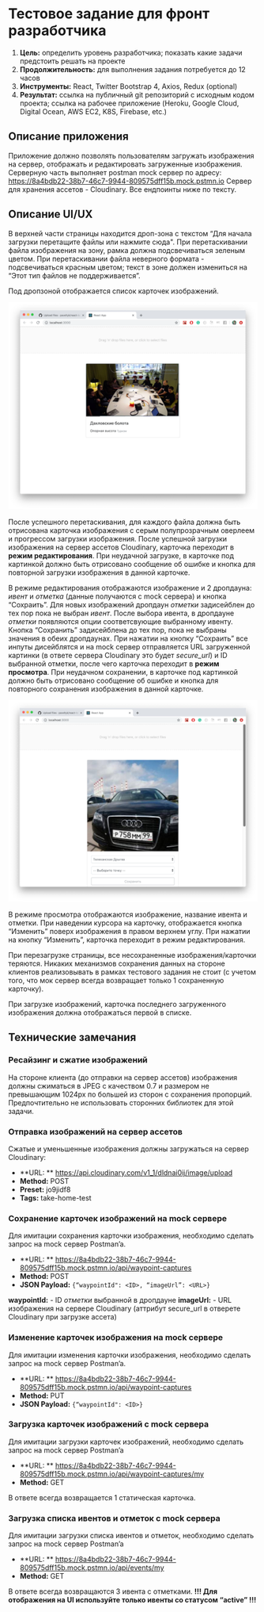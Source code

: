 # Тестовое задание для фронт разработчика

1. **Цель:** определить уровень разработчика; показать какие задачи предстоить решать на проекте
2. **Продолжительность:** для выполнения задания потребуется до 12 часов
3. **Инструменты:** React, Twitter Bootstrap 4, Axios, Redux (optional)
4. **Результат:** ссылка на публичный git репозиторий с исходным кодом проекта; ссылка на рабочее приложение (Heroku, Google Cloud, Digital Ocean, AWS EC2, K8S, Firebase, etc.)

## Описание приложения

Приложение должно позволять пользователям загружать изображения на сервер, отображать и редактировать загруженные изображения. Серверную часть выполняет postman mock сервер по адресу: https://8a4bdb22-38b7-46c7-9944-809575dff15b.mock.pstmn.io Сервер для хранения ассетов - Cloudinary. Все ендпоинты ниже по тексту.

## Описание UI/UX

В верхней части страницы находится дроп-зона с текстом “Для начала загрузки перетащите файлы или нажмите сюда". При перетаскивании файла изображения на зону, рамка должна подсвечиваться зеленым цветом. При перетаскивании файла неверного формата - подсвечиваться красным цветом; текст в зоне должен измениться на “Этот тип файлов не поддерживается”.

Под дропзоной отображается список карточек изображений.

![ScreenShot](/sshot1.png)

После успешного перетаскивания, для каждого файла должна быть отрисована карточка изображения с серым полупрозрачным оверлеем и прогрессом загрузки изображения. После успешной загрузки изображения на сервер ассетов Cloudinary, карточка переходит в **режим редактирования**. При неудачной загрузке, в карточке под картинкой должно быть отрисовано сообщение об ошибке и кнопка для повторной загрузки изображения в данной карточке.

В режиме редактирования отображаются изображение и 2 дропдауна: *ивент* и *отметка* (данные получаются с mock сервера) и кнопка “Сохраить”. Для новых изображений дропдаун *отметки* задисейблен до тех пор пока не выбран *ивент*. После выбора ивента, в дропдауне *отметки* появляются опции соответсвующие выбранному ивенту. Кнопка “Сохранить” задисейблена до тех пор, пока не выбраны значения в обеих дропдаунах. При нажатии на кнопку “Сохраить” все инпуты дисейблятся и на mock сервер отправляется URL загруженной картинки (в ответе сервера Cloudinary это будет *secure_url*) и ID выбранной отметки, после чего карточка переходит в **режим просмотра**. При неудачном сохранении, в карточке под картинкой должно быть отрисовано сообщение об ошибке и кнопка для повторного сохранения изображения в данной карточке.

![ScreenShot](/sshot2.png)

В режиме просмотра отображаются изображение, название ивента и отметки. При наведении курсора на карточку, отображается кнопка “Изменить” поверх изображения в правом верхнем углу. При нажатии на кнопку “Изменить”, карточка переходит в режим редактирования.

При перезагрузке страницы, все несохраненные изображения/карточки теряются. Никаких механизмов сохранения данных на стороне клиентов реализовывать в рамках тестового задания не стоит (с учетом того, что мок сервер всегда возвращает только 1 сохраненную карточку).

При загрузке изображений, карточка последнего загруженного изображения должна отображаться первой в списке.

## Технические замечания

### Ресайзинг и сжатие изображений

На стороне клиента (до отправки на сервер ассетов) изображения должны сжиматься в JPEG с качеством 0.7 и размером не превышающим 1024px по большей из сторон с сохранения пропорций. Предпочтительно не использовать сторонних библиотек для этой задачи.

### Отправка изображений на сервер ассетов

Сжатые и уменьшенные изображения должны загружаться на сервер Cloudinary:

* **URL: ** https://api.cloudinary.com/v1_1/dldnai0ij/image/upload
* **Method:** POST
* **Preset:** jo9jidf8
* **Tags:** take-home-test

### Сохранение карточек изображений на mock сервере

Для имитации сохранения карточки изображения, необходимо сделать запрос на mock сервер Postman’a.

* **URL: ** https://8a4bdb22-38b7-46c7-9944-809575dff15b.mock.pstmn.io/api/waypoint-captures
* **Method:** POST
* **JSON Payload:** `{“waypointId": <ID>, “imageUrl”: <URL>}`

**waypointId:** - ID *отметки* выбранной в дропдауне
**imageUrl:** - URL изображения на сервере Cloudinary (аттрибут secure_url в отверете Cloudinary при загрузке ассета)

### Изменение карточек изображения на mock сервере

Для имитации изменения карточки изображения, необходимо сделать запрос на mock сервер Postman’a.

* **URL: ** https://8a4bdb22-38b7-46c7-9944-809575dff15b.mock.pstmn.io/api/waypoint-captures
* **Method:** PUT
* **JSON Payload:** `{“waypointId": <ID>}`

### Загрузка карточек изображений с mock сервера

Для имитации загрузки карточек изображений, необходимо сделать запрос на mock сервер Postman’a

* **URL: ** https://8a4bdb22-38b7-46c7-9944-809575dff15b.mock.pstmn.io/api/waypoint-captures/my
* **Method:** GET

В ответе всегда возвращается 1 статическая карточка.

### Загрузка списка ивентов и отметок с mock сервера

Для имитации загрузки списка ивентов и отметок, необходимо сделать запрос на mock сервер Postman’a

* **URL: ** https://8a4bdb22-38b7-46c7-9944-809575dff15b.mock.pstmn.io/api/events/my
* **Method:** GET

В ответе всегда возвращаются 3 ивента с отметками. **!!! Для отображения на UI используйте только ивенты со статусом “active” !!!**
